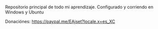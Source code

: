 ﻿Repositorio principal de todo mi aprendizaje.
Configurado y corriendo en Windows y Ubuntu

Donaciónes: 
    https://paypal.me/EAjset?locale.x=es_XC
